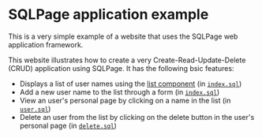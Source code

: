 # SQLPage application example

This is a very simple example of a website that uses the SQLPage web application framework.

This website illustrates how to create a very Create-Read-Update-Delete (CRUD) application using SQLPage.
It has the following bsic features:

 - Displays a list of user names using the [list component](https://sql.ophir.dev/documentation.sql?component=list#component) (in [`index.sql`](./index.sql#L14-L20))
 - Add a new user name to the list through a form (in [`index.sql`](./index.sql#L1-L9))
 - View an user's personal page by clicking on a name in the list (in [`user.sql`](./user.sql))
 - Delete an user from the list by clicking on the delete button in the user's personal page (in [`delete.sql`](./delete.sql))